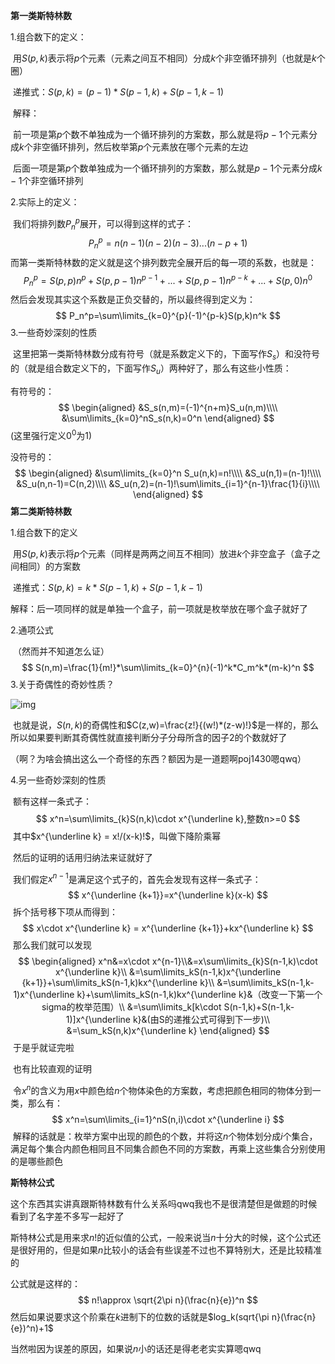 **第一类斯特林数**

1.组合数下的定义：

​	用$S(p,k)$表示将$p$个元素（元素之间互不相同）分成$k$个非空循环排列（也就是$k$个圈）

​	递推式：$S(p,k)=(p-1)*S(p-1,k)+S(p-1,k-1)$

​	解释：

​		前一项是第$p$个数不单独成为一个循环排列的方案数，那么就是将$p-1$个元素分成$k$个非空循环排列，然后枚举第$p$个元素放在哪个元素的左边

​		后面一项是第$p$个数单独成为一个循环排列的方案数，那么就是$p-1$个元素分成$k-1$个非空循环排列

2.实际上的定义：

​	我们将排列数$P_n^p$展开，可以得到这样的式子：
$$
P_n^p=n(n-1)(n-2)(n-3)...(n-p+1)
$$
​	而第一类斯特林数的定义就是这个排列数完全展开后的每一项的系数，也就是：
$$
P_n^p=S(p,p)n^p+S(p,p-1)n^{p-1}+...+S(p,p-1)n^{p-k}+...+S(p,0)n^0
$$
​	然后会发现其实这个系数是正负交替的，所以最终得到定义为：
$$
P_n^p=\sum\limits_{k=0}^{p}(-1)^{p-k}S(p,k)n^k
$$
3.一些奇妙深刻的性质

​	这里把第一类斯特林数分成有符号（就是系数定义下的，下面写作$S_s$）和没符号的（就是组合数定义下的，下面写作$S_u$）两种好了，那么有这些小性质：

有符号的：
$$
\begin{aligned}
&S_s(n,m)=(-1)^{n+m}S_u(n,m)\\\\
&\sum\limits_{k=0}^nS_s(n,k)=0^n
\end{aligned}
$$
(这里强行定义$0^0$为1)



没符号的：
$$
\begin{aligned}
&\sum\limits_{k=0}^n S_u(n,k)=n!\\\\
&S_u(n,1)=(n-1)!\\\\
&S_u(n,n-1)=C(n,2)\\\\
&S_u(n,2)=(n-1)!\sum\limits_{i=1}^{n-1}\frac{1}{i}\\\\
\end{aligned}
$$
**第二类斯特林数**

1.组合数下的定义

​	用$S(p,k)$表示将$p$个元素（同样是两两之间互不相同）放进$k$个非空盒子（盒子之间相同）的方案数

​	递推式：$S(p,k)=k*S(p-1,k)+S(p-1,k-1)$

​	解释：后一项同样的就是单独一个盒子，前一项就是枚举放在哪个盒子就好了

2.通项公式

​	（然而并不知道怎么证）
$$
S(n,m)=\frac{1}{m!}*\sum\limits_{k=0}^{n}(-1)^k*C_m^k*(m-k)^n
$$
3.关于奇偶性的奇妙性质？

![img](http://my.csdn.net/uploads/201204/05/1333627157_5221.PNG)

​	也就是说，$S(n,k)$的奇偶性和$C(z,w)=\frac{z!}{(w!)*(z-w)!}$是一样的，那么所以如果要判断其奇偶性就直接判断分子分母所含的因子2的个数就好了

​	（啊？为啥会搞出这么一个奇怪的东西？额因为是一道题啊poj1430嗯qwq）



4.另一些奇妙深刻的性质

​	额有这样一条式子：
$$
x^n=\sum\limits_{k}S(n,k)\cdot x^{\underline k},整数n>=0
$$
​	其中$x^{\underline k} = x!/(x-k)!$，叫做下降阶乘幂

​	然后的证明的话用归纳法来证就好了

​	我们假定$x^{n-1}$是满足这个式子的，首先会发现有这样一条式子：
$$
x^{\underline {k+1}}=x^{\underline k}(x-k)
$$
​	拆个括号移下项从而得到：
$$
x\cdot x^{\underline k} = x^{\underline {k+1}}+kx^{\underline k}
$$
​	那么我们就可以发现
$$
\begin{aligned}
x^n&=x\cdot x^{n-1}\\&=x\sum\limits_{k}S(n-1,k)\cdot x^{\underline k}\\
&=\sum\limits_kS(n-1,k)x^{\underline {k+1}}+\sum\limits_kS(n-1,k)kx^{\underline k}\\
&=\sum\limits_kS(n-1,k-1)x^{\underline k}+\sum\limits_kS(n-1,k)kx^{\underline k}&（改变一下第一个sigma的枚举范围）\\
&=\sum\limits_k[k\cdot S(n-1,k)+S(n-1,k-1)]x^{\underline k}&(由S的递推公式可得到下一步)\\
&=\sum_kS(n,k)x^{\underline k}
\end{aligned}
$$
​	于是乎就证完啦

​	也有比较直观的证明

​	令$x^n$的含义为用$x$中颜色给$n$个物体染色的方案数，考虑把颜色相同的物体分到一类，那么有：
$$
x^n=\sum\limits_{i=1}^nS(n,i)\cdot x^{\underline i}
$$
​	解释的话就是：枚举方案中出现的颜色的个数，并将这$n$个物体划分成$i$个集合，满足每个集合内颜色相同且不同集合颜色不同的方案数，再乘上这些集合分别使用的是哪些颜色



**斯特林公式**

这个东西其实讲真跟斯特林数有什么关系吗qwq我也不是很清楚但是做题的时候看到了名字差不多写一起好了

斯特林公式是用来求$n!$的近似值的公式，一般来说当$n$十分大的时候，这个公式还是很好用的，但是如果$n$比较小的话会有些误差不过也不算特别大，还是比较精准的

公式就是这样的：
$$
n!\approx \sqrt{2\pi n}(\frac{n}{e})^n
$$
然后如果说要求这个阶乘在$k$进制下的位数的话就是$log_k(sqrt{\pi n}(\frac{n}{e})^n)+1$

当然啦因为误差的原因，如果说$n$小的话还是得老老实实算嗯qwq